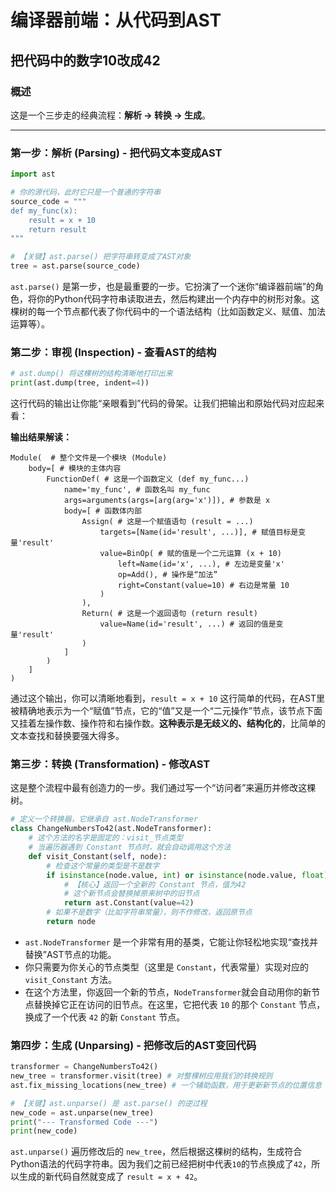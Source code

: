 # 编译器前端：从代码到AST

## 把代码中的数字10改成42

### 概述

这是一个三步走的经典流程：**解析 -> 转换 -> 生成**。

---

### 第一步：解析 (Parsing) - 把代码文本变成AST

```python
import ast

# 你的源代码，此时它只是一个普通的字符串
source_code = """
def my_func(x):
    result = x + 10
    return result
"""

# 【关键】ast.parse() 把字符串转变成了AST对象
tree = ast.parse(source_code)
```

`ast.parse()` 是第一步，也是最重要的一步。它扮演了一个迷你“编译器前端”的角色，将你的Python代码字符串读取进去，然后构建出一个内存中的树形对象。这棵树的每一个节点都代表了你代码中的一个语法结构（比如函数定义、赋值、加法运算等）。

### 第二步：审视 (Inspection) - 查看AST的结构

```python
# ast.dump() 将这棵树的结构清晰地打印出来
print(ast.dump(tree, indent=4))
```

这行代码的输出让你能“亲眼看到”代码的骨架。让我们把输出和原始代码对应起来看：

**输出结果解读：**

```
Module(  # 整个文件是一个模块 (Module)
    body=[ # 模块的主体内容
        FunctionDef( # 这是一个函数定义 (def my_func...)
            name='my_func', # 函数名叫 my_func
            args=arguments(args=[arg(arg='x')]), # 参数是 x
            body=[ # 函数体内部
                Assign( # 这是一个赋值语句 (result = ...)
                    targets=[Name(id='result', ...)], # 赋值目标是变量'result'
                    value=BinOp( # 赋的值是一个二元运算 (x + 10)
                        left=Name(id='x', ...), # 左边是变量'x'
                        op=Add(), # 操作是“加法”
                        right=Constant(value=10) # 右边是常量 10
                    )
                ),
                Return( # 这是一个返回语句 (return result)
                    value=Name(id='result', ...) # 返回的值是变量'result'
                )
            ]
        )
    ]
)
```

通过这个输出，你可以清晰地看到，`result = x + 10` 这行简单的代码，在AST里被精确地表示为一个“赋值”节点，它的“值”又是一个“二元操作”节点，该节点下面又挂着左操作数、操作符和右操作数。**这种表示是无歧义的、结构化的**，比简单的文本查找和替换要强大得多。

### 第三步：转换 (Transformation) - 修改AST

这是整个流程中最有创造力的一步。我们通过写一个“访问者”来遍历并修改这棵树。

```python
# 定义一个转换器，它继承自 ast.NodeTransformer
class ChangeNumbersTo42(ast.NodeTransformer):
    # 这个方法的名字是固定的：visit_节点类型
    # 当遍历器遇到 Constant 节点时，就会自动调用这个方法
    def visit_Constant(self, node):
        # 检查这个常量的类型是不是数字
        if isinstance(node.value, int) or isinstance(node.value, float):
            # 【核心】返回一个全新的 Constant 节点，值为42
            # 这个新节点会替换掉原来树中的旧节点
            return ast.Constant(value=42)
        # 如果不是数字（比如字符串常量），则不作修改，返回原节点
        return node
```

* `ast.NodeTransformer` 是一个非常有用的基类，它能让你轻松地实现“查找并替换”AST节点的功能。
* 你只需要为你关心的节点类型（这里是 `Constant`，代表常量）实现对应的 `visit_Constant` 方法。
* 在这个方法里，你返回一个新的节点，`NodeTransformer`就会自动用你的新节点替换掉它正在访问的旧节点。在这里，它把代表 `10` 的那个 `Constant` 节点，换成了一个代表 `42` 的新 `Constant` 节点。

### 第四步：生成 (Unparsing) - 把修改后的AST变回代码

```python
transformer = ChangeNumbersTo42()
new_tree = transformer.visit(tree) # 对整棵树应用我们的转换规则
ast.fix_missing_locations(new_tree) # 一个辅助函数，用于更新新节点的位置信息

# 【关键】ast.unparse() 是 ast.parse() 的逆过程
new_code = ast.unparse(new_tree)
print("--- Transformed Code ---")
print(new_code)
```

`ast.unparse()` 遍历修改后的 `new_tree`，然后根据这棵树的结构，生成符合Python语法的代码字符串。因为我们之前已经把树中代表`10`的节点换成了`42`，所以生成的新代码自然就变成了 `result = x + 42`。
